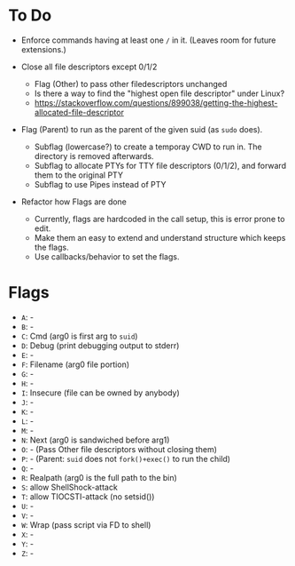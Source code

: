 # To Do

- Enforce commands having at least one `/` in it. (Leaves room for future extensions.)

- Close all file descriptors except 0/1/2
  - Flag (Other) to pass other filedescriptors unchanged
  - Is there a way to find the "highest open file descriptor" under Linux?
  - https://stackoverflow.com/questions/899038/getting-the-highest-allocated-file-descriptor

- Flag (Parent) to run as the parent of the given suid (as `sudo` does).
  - Subflag (lowercase?) to create a temporay CWD to run in.  The directory is removed afterwards.
  - Subflag to allocate PTYs for TTY file descriptors (0/1/2), and forward them to the original PTY
  - Subflag to use Pipes instead of PTY

- Refactor how Flags are done
  - Currently, flags are hardcoded in the call setup, this is error prone to edit.
  - Make them an easy to extend and understand structure which keeps the flags.
  - Use callbacks/behavior to set the flags.

# Flags

- `A`:	-
- `B`:	-
- `C`:	Cmd (arg0 is first arg to `suid`)
- `D`:	Debug (print debugging output to stderr)
- `E`:	-
- `F`:	Filename (arg0 file portion)
- `G`:	-
- `H`:	-
- `I`:	Insecure (file can be owned by anybody)
- `J`:	-
- `K`:	-
- `L`:	-
- `M`:	-
- `N`:	Next (arg0 is sandwiched before arg1)
- `O`:	- (Pass Other file descriptors without closing them)
- `P`:	- (Parent: `suid` does not `fork()+exec()` to run the child)
- `Q`:	-
- `R`:	Realpath (arg0 is the full path to the bin)
- `S`:	allow ShellShock-attack
- `T`:	allow TIOCSTI-attack (no setsid())
- `U`:	-
- `V`:	-
- `W`:	Wrap (pass script via FD to shell)
- `X`:	-
- `Y`:	-
- `Z`:	-

